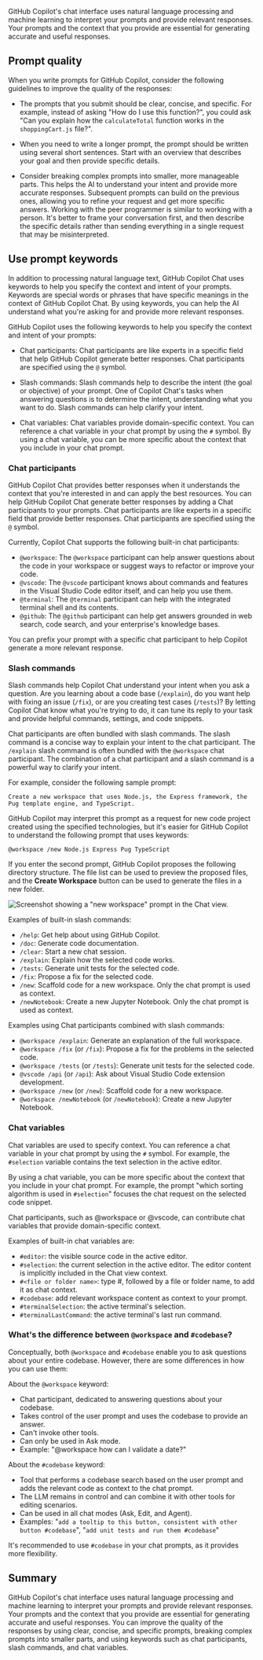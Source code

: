 GitHub Copilot's chat interface uses natural language processing and machine learning to interpret your prompts and provide relevant responses. Your prompts and the context that you provide are essential for generating accurate and useful responses.

## Prompt quality

When you write prompts for GitHub Copilot, consider the following guidelines to improve the quality of the responses:

- The prompts that you submit should be clear, concise, and specific. For example, instead of asking "How do I use this function?", you could ask "Can you explain how the `calculateTotal` function works in the `shoppingCart.js` file?".

- When you need to write a longer prompt, the prompt should be written using several short sentences. Start with an overview that describes your goal and then provide specific details.

- Consider breaking complex prompts into smaller, more manageable parts. This helps the AI to understand your intent and provide more accurate responses. Subsequent prompts can build on the previous ones, allowing you to refine your request and get more specific answers. Working with the peer programmer is similar to working with a person. It's better to frame your conversation first, and then describe the specific details rather than sending everything in a single request that may be misinterpreted.

## Use prompt keywords

In addition to processing natural language text, GitHub Copilot Chat uses keywords to help you specify the context and intent of your prompts. Keywords are special words or phrases that have specific meanings in the context of GitHub Copilot Chat. By using keywords, you can help the AI understand what you're asking for and provide more relevant responses.

GitHub Copilot uses the following keywords to help you specify the context and intent of your prompts:

- Chat participants: Chat participants are like experts in a specific field that help GitHub Copilot generate better responses. Chat participants are specified using the `@` symbol.

- Slash commands: Slash commands help to describe the intent (the goal or objective) of your prompt. One of Copilot Chat's tasks when answering questions is to determine the intent, understanding what you want to do. Slash commands can help clarify your intent.

- Chat variables: Chat variables provide domain-specific context. You can reference a chat variable in your chat prompt by using the `#` symbol. By using a chat variable, you can be more specific about the context that you include in your chat prompt.

### Chat participants

GitHub Copilot Chat provides better responses when it understands the context that you're interested in and can apply the best resources. You can help GitHub Copilot Chat generate better responses by adding a Chat participants to your prompts. Chat participants are like experts in a specific field that provide better responses. Chat participants are specified using the `@` symbol.

Currently, Copilot Chat supports the following built-in chat participants:

- `@workspace`: The `@workspace` participant can help answer questions about the code in your workspace or suggest ways to refactor or improve your code.
- `@vscode`: The `@vscode` participant knows about commands and features in the Visual Studio Code editor itself, and can help you use them.
- `@terminal`: The `@terminal` participant can help with the integrated terminal shell and its contents.
- `@github`: The `@github` participant can help get answers grounded in web search, code search, and your enterprise's knowledge bases.

You can prefix your prompt with a specific chat participant to help Copilot generate a more relevant response.

### Slash commands

Slash commands help Copilot Chat understand your intent when you ask a question. Are you learning about a code base (`/explain`), do you want help with fixing an issue (`/fix`), or are you creating test cases (`/tests`)? By letting Copilot Chat know what you're trying to do, it can tune its reply to your task and provide helpful commands, settings, and code snippets.

Chat participants are often bundled with slash commands. The slash command is a concise way to explain your intent to the chat participant. The `/explain` slash command is often bundled with the `@workspace` chat participant. The combination of a chat participant and a slash command is a powerful way to clarify your intent.

For example, consider the following sample prompt:

```plaintext
Create a new workspace that uses Node.js, the Express framework, the Pug template engine, and TypeScript.
```

GitHub Copilot may interpret this prompt as a request for new code project created using the specified technologies, but it's easier for GitHub Copilot to understand the following prompt that uses keywords:

```plaintext
@workspace /new Node.js Express Pug TypeScript
```

If you enter the second prompt, GitHub Copilot proposes the following directory structure. The file list can be used to preview the proposed files, and the **Create Workspace** button can be used to generate the files in a new folder.

![Screenshot showing a "new workspace" prompt in the Chat view.](../media/new-slash-command-with-workspace-chat-participant.png)

Examples of built-in slash commands:

- `/help`: Get help about using GitHub Copilot.
- `/doc`: Generate code documentation.
- `/clear`: Start a new chat session.
- `/explain`: Explain how the selected code works.
- `/tests`: Generate unit tests for the selected code.
- `/fix`: Propose a fix for the selected code.
- `/new`: Scaffold code for a new workspace. Only the chat prompt is used as context.
- `/newNotebook`: Create a new Jupyter Notebook. Only the chat prompt is used as context.

Examples using Chat participants combined with slash commands:

- `@workspace /explain`: Generate an explanation of the full workspace.
- `@workspace /fix` (or `/fix`): Propose a fix for the problems in the selected code.
- `@workspace /tests` (or `/tests`): Generate unit tests for the selected code.
- `@vscode /api` (or `/api`): Ask about Visual Studio Code extension development.
- `@workspace /new` (or `/new`): Scaffold code for a new workspace.
- `@workspace /newNotebook` (or `/newNotebook`): Create a new Jupyter Notebook.

### Chat variables

Chat variables are used to specify context. You can reference a chat variable in your chat prompt by using the `#` symbol. For example, the `#selection` variable contains the text selection in the active editor.

By using a chat variable, you can be more specific about the context that you include in your chat prompt. For example, the prompt "which sorting algorithm is used in `#selection`" focuses the chat request on the selected code snippet.

Chat participants, such as @workspace or @vscode, can contribute chat variables that provide domain-specific context.

Examples of built-in chat variables are:

- `#editor`: the visible source code in the active editor.
- `#selection`: the current selection in the active editor. The editor content is implicitly included in the Chat view context.
- `#<file or folder name>`: type #, followed by a file or folder name, to add it as chat context.
- `#codebase`: add relevant workspace content as context to your prompt.
- `#terminalSelection`: the active terminal's selection.
- `#terminalLastCommand`: the active terminal's last run command.

### What's the difference between `@workspace` and `#codebase`?

Conceptually, both `@workspace` and `#codebase` enable you to ask questions about your entire codebase. However, there are some differences in how you can use them:

About the `@workspace` keyword:

- Chat participant, dedicated to answering questions about your codebase.
- Takes control of the user prompt and uses the codebase to provide an answer.
- Can't invoke other tools.
- Can only be used in Ask mode.
- Example: "@workspace how can I validate a date?"

About the `#codebase` keyword:

- Tool that performs a codebase search based on the user prompt and adds the relevant code as context to the chat prompt.
- The LLM remains in control and can combine it with other tools for editing scenarios.
- Can be used in all chat modes (Ask, Edit, and Agent).
- Examples: "`add a tooltip to this button, consistent with other button #codebase`", "`add unit tests and run them #codebase`"

It's recommended to use `#codebase` in your chat prompts, as it provides more flexibility.

## Summary

GitHub Copilot's chat interface uses natural language processing and machine learning to interpret your prompts and provide relevant responses. Your prompts and the context that you provide are essential for generating accurate and useful responses. You can improve the quality of the responses by using clear, concise, and specific prompts, breaking complex prompts into smaller parts, and using keywords such as chat participants, slash commands, and chat variables.
